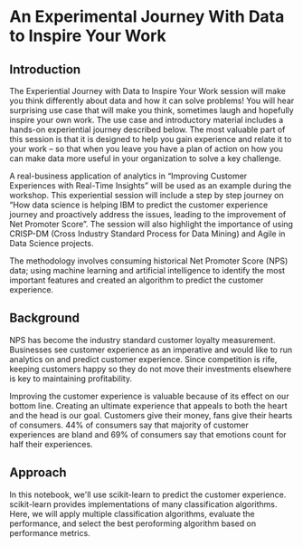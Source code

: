 # An Experimental Journey With Data to Inspire Your Work

## Introduction 

The Experiential Journey with Data to Inspire Your Work session will make you think differently about data and how it can solve problems! You will hear surprising use case that will make you think, sometimes laugh and hopefully inspire your own work. The use case and introductory material includes a hands-on experiential journey described below. The most valuable part of this session is that it is designed to help you gain experience and relate it to your work – so that when you leave you have a plan of action on how you can make data more useful in your organization to solve a key challenge.

A real-business application of analytics in “Improving Customer Experiences with Real-Time Insights” will be used as an example during the workshop. This experiential session will include a step by step journey on “How data science is helping IBM to predict the customer experience journey and proactively address the issues, leading to the improvement of Net Promoter Score”. The session will also highlight the importance of using CRISP-DM (Cross Industry Standard Process for Data Mining) and Agile in Data Science projects.

The methodology involves consuming historical Net Promoter Score (NPS) data; using machine learning and artificial intelligence to identify the most important features and created an algorithm to predict the customer experience.

## Background

NPS has become the industry standard customer loyalty measurement. Businesses see customer experience as an imperative and would like to run analytics on and predict customer experience. Since competition is rife, keeping customers happy so they do not move their investments elsewhere is key to maintaining profitability.

Improving the customer experience is valuable because of its effect on our bottom line. Creating an ultimate experience that appeals to both the heart and the head is our goal. Customers give their money, fans give their hearts of consumers. 44% of consumers say that majority of customer experiences are bland and 69% of consumers say that emotions count for half their experiences.


## Approach

In this notebook, we'll use scikit-learn to predict the customer experience. scikit-learn provides implementations of many classification algorithms. Here, we will apply multiple classification algorithms, evaluate the performance, and select the best peroforming algorithm based on performance metrics.
